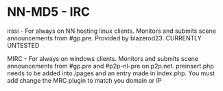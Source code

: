 NN-MD5 - IRC
======

irssi - For always on NN hosting linux clients. Monitors and submits scene announcements from #gp.pre.  Provided by blazerod23. CURRENTLY UNTESTED

MIRC - For always on windows clients. Monitors and submits scene announcements from #gp.pre and #p2p-nl-pre on p2p.net. preinsert.php needs to be added into /pages and an entry made in index.php. You must add change the MRC plugin to match you domain or IP


